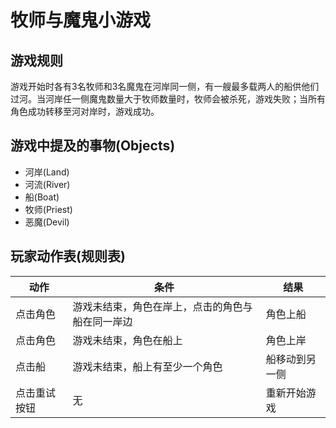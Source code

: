 # 牧师与魔鬼小游戏

## 游戏规则

游戏开始时各有3名牧师和3名魔鬼在河岸同一侧，有一艘最多载两人的船供他们过河。当河岸任一侧魔鬼数量大于牧师数量时，牧师会被杀死，游戏失败；当所有角色成功转移至河对岸时，游戏成功。

## 游戏中提及的事物(Objects)

- 河岸(Land)
- 河流(River)
- 船(Boat)
- 牧师(Priest)
- 恶魔(Devil)

## 玩家动作表(规则表)

| 动作         | 条件                                             | 结果           |
| ------------ | ------------------------------------------------ | -------------- |
| 点击角色     | 游戏未结束，角色在岸上，点击的角色与船在同一岸边 | 角色上船       |
| 点击角色     | 游戏未结束，角色在船上                           | 角色上岸       |
| 点击船       | 游戏未结束，船上有至少一个角色                   | 船移动到另一侧 |
| 点击重试按钮 | 无                                               | 重新开始游戏   |

